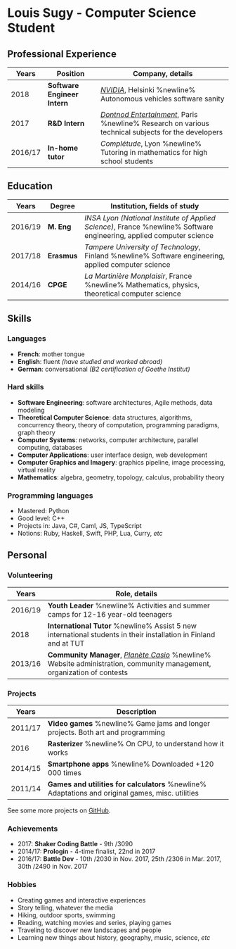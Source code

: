 # Louis Sugy - Computer Science Student


## Professional Experience

| Years | Position | Company, details |
| ----- | -------- | ---------------- |
| 2018 | **Software Engineer Intern** | *[NVIDIA](https://en.wikipedia.org/wiki/Nvidia)*, Helsinki %newline% Autonomous vehicles software sanity
| 2017 | **R&D Intern** | *[Dontnod Entertainment](https://en.wikipedia.org/wiki/Dontnod_Entertainment)*, Paris %newline% Research on various technical subjects for the developers
| 2016/17 | **In-home tutor** | *Complétude*, Lyon %newline% Tutoring in mathematics for high school students


## Education

| Years | Degree | Institution, fields of study |
| ----- | ------ | ---------------------------- |
| 2016/19 | **M. Eng** | *INSA Lyon (National Institute of Applied Science)*, France %newline% Software engineering, applied computer science
| 2017/18 | **Erasmus** | *Tampere University of Technology*, Finland %newline% Software engineering, applied computer science
| 2014/16 | **CPGE** | *La Martinière Monplaisir*, France %newline% Mathematics, physics, theoretical computer science


## Skills

### Languages

 - **French**: mother tongue
 - **English**: fluent *(have studied and worked abroad)*
 - **German**: conversational *(B2 certification of Goethe Institut)*

### Hard skills

 - **Software Engineering**: software architectures, Agile methods, data modeling
 - **Theoretical Computer Science**: data structures, algorithms, concurrency theory, theory of computation, programming paradigms, graph theory
 - **Computer Systems**: networks, computer architecture, parallel computing, databases
 - **Computer Applications**: user interface design, web development
 - **Computer Graphics and Imagery**: graphics pipeline, image processing, virtual reality
 - **Mathematics**: algebra, geometry, topology, calculus, probability theory

### Programming languages

 - Mastered: Python
 - Good level: C++
 - Projects in: Java, C#, Caml, JS, TypeScript
 - Notions: Ruby, Haskell, Swift, PHP, Lua, Curry, *etc*

## Personal

### Volunteering

| Years | Role, details |
| ----- | ------------- |
| 2016/19 | **Youth Leader** %newline% Activities and summer camps for 12-16 year-old teenagers |
| 2018 | **International Tutor** %newline% Assist 5 new international students in their installation in Finland and at TUT |
| 2013/16 | **Community Manager**, *[Planète Casio](https://www.planet-casio.com)* %newline% Website administration, community management, organization of contests |


### Projects

| Years | Description |
| ----- | ------------- |
| 2011/17 | **Video games** %newline% Game jams and longer projects. Both art and programming |
| 2016 | **Rasterizer** %newline% On CPU, to understand how it works |
| 2014/15 | **Smartphone apps** %newline% Downloaded +120 000 times |
| 2011/14 | **Games and utilities for calculators** %newline% Adaptations and original games, misc. utilities |

See some more projects on [GitHub](https://github.com/Nyrio/).


### Achievements

 - 2017: **Shaker Coding Battle** - 9th /3090
 - 2014/17: **Prologin** - 4-time finalist, 22nd in 2017
 - 2016/17: **Battle Dev** - 10th /2030 in Nov. 2017, 25th /2306 in Mar. 2017, 30th /2490 in Nov. 2017

### Hobbies

 - Creating games and interactive experiences
 - Story telling, whatever the media
 - Hiking, outdoor sports, swimming
 - Reading, watching movies and series, playing games
 - Traveling to discover new landscapes and people
 - Learning new things about history, geography, music, science, *etc*
